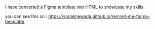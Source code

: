 I have converted a Figma template into HTML to showcase my skills

you can see this on : https://sonalmewada.github.io/remind-me-figma-template/
